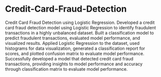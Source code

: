 # Credit-Card-Fraud-Detection
Credit Card Fraud Detection using Logistic Regression.
Developed a credit card fraud detection model using Logistic Regression to identify fraudulent transactions in a highly unbalanced dataset. Built a classification model to predict fraudulent transactions, evaluated model performance, and visualized results. Applied Logistic Regression to the dataset, used histograms for data visualization, generated a classification report for scores, and plotted confusion matrix to evaluate model performance. Successfully developed a model that detected credit card fraud transactions, providing insights to model performance and accuracy through classification matrix to evaluate model performance.
